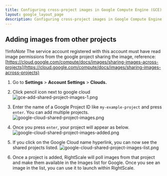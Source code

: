 ```yaml
---
title: Configuring cross-project images in Google Compute Engine (GCE)
layout: google_layout_page
description: Configuring cross-project images in Google Compute Engine (GCE)
---
```


## Adding images from other projects

!!info*Note* The service account registered with this account must have read image permissions from the google project sharing the image, reference: [https://cloud.google.com/compute/docs/images/sharing-images-across-projects](https://cloud.google.com/compute/docs/images/sharing-images-across-projects)

1. Go to **Settings** > **Account Settings** > **Clouds.**

2. Click pencil icon next to google cloud
  ![gce-add-shared-project-images-1.png](/img/gce-add-shared-project-images-1.png)

3. Enter the name of a Google Project ID like `my-example-project` and press `enter`. You can add multiple projects.
  ![google-cloud-shared-project-images.png](/img/google-cloud-shared-project-images.png)

4. Once you press `enter`, your project will appear as below.
  ![google-cloud-shared-project-images-added.png](/img/google-cloud-shared-project-images-added.png)

5. If you click on the Google Cloud name hyperlink, you can now see the shared projects listed.
  ![google-cloud-shared-project-images-list.png](/img/google-cloud-shared-project-images-list.png)
  
6. Once a project is added, RightScale will poll images from that project and make them available in the Images list for Google. Once you see an image in the list, you can use it to launch within RightScale.

